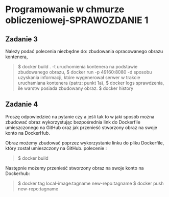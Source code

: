 # Programowanie w chmurze obliczeniowej-SPRAWOZDANIE 1 

## Zadanie 3 
Należy podać polecenia niezbędne do:
zbudowania opracowanego obrazu kontenera,
>$ docker build . -t <nazwa>
uruchomienia kontenera na podstawie zbudowanego obrazu,
>$ docker run -p 49160:8080 -d <nazwa>
sposobu uzyskania informacji, które wygenerował serwer w trakcie uruchamiana kontenera 
(patrz: punkt 1a),
>$ docker logs <ID>
 sprawdzenia, ile warstw posiada zbudowany obraz.
>$ docker history <nazwa>
 
## Zadanie 4
Proszę odpowiedzieć na pytanie czy a jeśli tak to w jaki sposób można
zbudować obraz wykorzystując bezpośrednia link do Dockerfile umieszczonego na GitHub
oraz jak przenieść stworzony obraz na swoje konto na DockerHub.

 Obraz możemy zbudować poprzez wykorzystanie linku do pliku Dockerfile, który został umieszczony na GitHub.
  polecenie : 
  >$ docker build <link>
  
 Następnie możemy przenieść stworzony obraz na swoje konto na Dockerhub:
  >$ docker tag local-image:tagname new-repo:tagname
  >$ docker push new-repo:tagname
  
